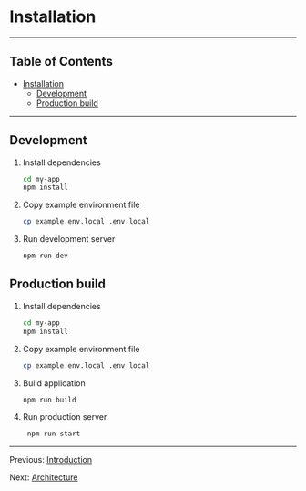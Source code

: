 # Installation

---

## Table of Contents <!-- omit in toc -->

- [Installation](#installation)
  - [Development](#development)
  - [Production build](#production-build)

---

## Development

1. Install dependencies

   ```bash
   cd my-app
   npm install
   ```

1. Copy example environment file

   ```bash
   cp example.env.local .env.local
   ```

1. Run development server

   ```bash
   npm run dev
   ```

## Production build

1. Install dependencies

   ```bash
   cd my-app
   npm install
   ```

1. Copy example environment file

   ```bash
   cp example.env.local .env.local
   ```

1. Build application

   ```bash
   npm run build
   ```

1. Run production server

   ```bash
    npm run start
   ```

---

Previous: [Introduction](introduction.md)

Next: [Architecture](architecture.md)
